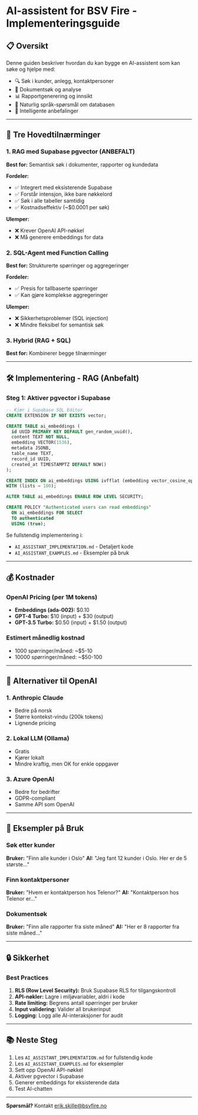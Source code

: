 # AI-assistent for BSV Fire - Implementeringsguide

## 📋 Oversikt

Denne guiden beskriver hvordan du kan bygge en AI-assistent som kan søke og hjelpe med:
- 🔍 Søk i kunder, anlegg, kontaktpersoner
- 📄 Dokumentsøk og analyse
- 📊 Rapportgenerering og innsikt
- 💬 Naturlig språk-spørsmål om databasen
- 🤖 Intelligente anbefalinger

---

## 🎯 Tre Hovedtilnærminger

### 1. RAG med Supabase pgvector (ANBEFALT)
**Best for:** Semantisk søk i dokumenter, rapporter og kundedata

**Fordeler:**
- ✅ Integrert med eksisterende Supabase
- ✅ Forstår intensjon, ikke bare nøkkelord
- ✅ Søk i alle tabeller samtidig
- ✅ Kostnadseffektiv (~$0.0001 per søk)

**Ulemper:**
- ❌ Krever OpenAI API-nøkkel
- ❌ Må generere embeddings for data

### 2. SQL-Agent med Function Calling
**Best for:** Strukturerte spørringer og aggregeringer

**Fordeler:**
- ✅ Presis for tallbaserte spørringer
- ✅ Kan gjøre komplekse aggregeringer

**Ulemper:**
- ❌ Sikkerhetsproblemer (SQL injection)
- ❌ Mindre fleksibel for semantisk søk

### 3. Hybrid (RAG + SQL)
**Best for:** Kombinerer begge tilnærminger

---

## 🛠️ Implementering - RAG (Anbefalt)

### Steg 1: Aktiver pgvector i Supabase

```sql
-- Kjør i Supabase SQL Editor
CREATE EXTENSION IF NOT EXISTS vector;

CREATE TABLE ai_embeddings (
  id UUID PRIMARY KEY DEFAULT gen_random_uuid(),
  content TEXT NOT NULL,
  embedding VECTOR(1536),
  metadata JSONB,
  table_name TEXT,
  record_id UUID,
  created_at TIMESTAMPTZ DEFAULT NOW()
);

CREATE INDEX ON ai_embeddings USING ivfflat (embedding vector_cosine_ops)
WITH (lists = 100);

ALTER TABLE ai_embeddings ENABLE ROW LEVEL SECURITY;

CREATE POLICY "Authenticated users can read embeddings"
  ON ai_embeddings FOR SELECT
  TO authenticated
  USING (true);
```

Se fullstendig implementering i:
- `AI_ASSISTANT_IMPLEMENTATION.md` - Detaljert kode
- `AI_ASSISTANT_EXAMPLES.md` - Eksempler på bruk

---

## 💰 Kostnader

### OpenAI Pricing (per 1M tokens)
- **Embeddings (ada-002):** $0.10
- **GPT-4 Turbo:** $10 (input) + $30 (output)
- **GPT-3.5 Turbo:** $0.50 (input) + $1.50 (output)

### Estimert månedlig kostnad
- 1000 spørringer/måned: ~$5-10
- 10000 spørringer/måned: ~$50-100

---

## 🚀 Alternativer til OpenAI

### 1. Anthropic Claude
- Bedre på norsk
- Større kontekst-vindu (200k tokens)
- Lignende pricing

### 2. Lokal LLM (Ollama)
- Gratis
- Kjører lokalt
- Mindre kraftig, men OK for enkle oppgaver

### 3. Azure OpenAI
- Bedre for bedrifter
- GDPR-compliant
- Samme API som OpenAI

---

## 📝 Eksempler på Bruk

### Søk etter kunder
**Bruker:** "Finn alle kunder i Oslo"
**AI:** "Jeg fant 12 kunder i Oslo. Her er de 5 største..."

### Finn kontaktpersoner
**Bruker:** "Hvem er kontaktperson hos Telenor?"
**AI:** "Kontaktperson hos Telenor er..."

### Dokumentsøk
**Bruker:** "Finn alle rapporter fra siste måned"
**AI:** "Her er 8 rapporter fra siste måned..."

---

## 🔒 Sikkerhet

### Best Practices
1. **RLS (Row Level Security):** Bruk Supabase RLS for tilgangskontroll
2. **API-nøkler:** Lagre i miljøvariabler, aldri i kode
3. **Rate limiting:** Begrens antall spørringer per bruker
4. **Input validering:** Valider all brukerinput
5. **Logging:** Logg alle AI-interaksjoner for audit

---

## 📚 Neste Steg

1. Les `AI_ASSISTANT_IMPLEMENTATION.md` for fullstendig kode
2. Les `AI_ASSISTANT_EXAMPLES.md` for eksempler
3. Sett opp OpenAI API-nøkkel
4. Aktiver pgvector i Supabase
5. Generer embeddings for eksisterende data
6. Test AI-chatten

---

**Spørsmål?** Kontakt erik.skille@bsvfire.no
